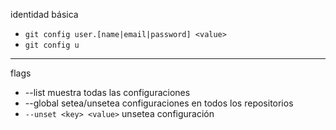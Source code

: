 identidad básica
- `git config user.[name|email|password] <value>`
- `git config u`
***
flags
- --list muestra todas las configuraciones
- --global setea/unsetea configuraciones en todos los repositorios
- `--unset <key> <value>` unsetea configuración